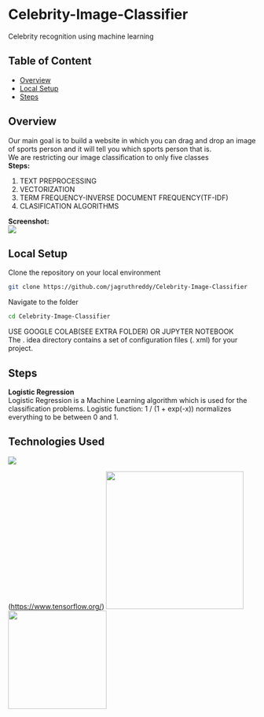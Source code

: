 # Celebrity-Image-Classifier
Celebrity recognition using machine learning

## Table of Content
  * [Overview](#overview)
  * [Local Setup](#local-setup)
  * [Steps](#steps)

## Overview
Our main goal is to build a website in which you can drag and drop an image of sports person and it will tell you which sports person that is.<br />
We are restricting our image classification to only five classes<br/>
**Steps:** <br/>
1) TEXT PREPROCESSING
2) VECTORIZATION
3) TERM FREQUENCY-INVERSE DOCUMENT FREQUENCY(TF-IDF)
4) CLASIFICATION ALGORITHMS <br/>

**Screenshot:**
<br />
[![](https://freeimage.host/i/DpnQxj.jpg)]()<br />

## Local Setup
Clone the repository on your local environment <br>

```bash
git clone https://github.com/jagruthreddy/Celebrity-Image-Classifier
```
Navigate to the folder <br>
```bash 
cd Celebrity-Image-Classifier
```
USE GOOGLE COLAB(SEE EXTRA FOLDER) OR JUPYTER NOTEBOOK<br>
The . idea directory contains a set of configuration files (. xml) for your project.<br>

## Steps

**Logistic Regression** <br />
Logistic Regression is a Machine Learning algorithm which is used for the classification problems. Logistic function: 1 / (1 + exp(-x)) normalizes everything to be between 0 and 1. 
## Technologies Used
![](https://forthebadge.com/images/badges/made-with-python.svg)

(https://www.tensorflow.org/) [<img target="_blank" src="https://seeklogo.com/images/M/matplotlib-logo-7676870AC0-seeklogo.com.png" width=280>](https://matplotlib.org/) [<img target="_blank" src="https://scikit-learn.org/stable/_static/scikit-learn-logo-small.png" width=200>](https://scikit-learn.org/stable/) 
